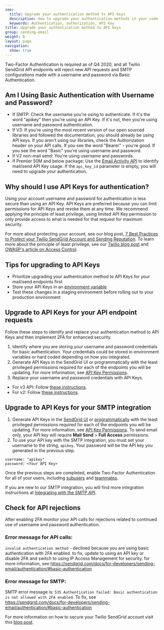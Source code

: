 ```yaml
---
seo:
  title: Upgrade your authentication method to API keys
  description: How to upgrade your authentication methods in your code to use API keys
  keywords: Authentication, authorization, API key
title: Upgrade your authentication method to API keys
group: sending-email
weight: 0
layout: page
navigation:
  show: true
---
```


<call-out type="warning">

Two-Factor Authentication is required as of Q4 2020, and all Twilio SendGrid API endpoints will reject new API requests and SMTP configurations made with a username and password via Basic Authentication.

</call-out>

## Am I Using Basic Authentication with Username and Password?

- If SMTP: Check the username you're using to authenticate. If it's the word "apikey" then you're using an API Key. If it's not, then you're using username and password authentication.
- If V3: If you're using the most recent version of our open sourced libraries and followed the documentation, you should already be using API keys. If you aren't using our libraries, check the Authorization header on your API calls. If you see the word "Bearer" - you're good. If you see the word "Basic" you're using username and password.
- If V2 non-mail send: You're using username and passwords.
- If Premier 50M and below package: Use the [Email Activity API](https://sendgrid.api-docs.io/v3.0/email-activity/) to identify mail/send API Key usage. If the `api_key_id` parameter is empty, you will need to upgrade your authentication.

## Why should I use API Keys for authentication?

Using your account username and password for authentication is less secure than using an API Key. API Keys are preferred because you can limit permissions for API Keys and revoke them at any time. We recommend applying the principle of least privilege, using limited API Key permission to only provide access to what is needed for that request for maximum security.

For more about protecting your account, see our blog post, [7 Best Practices to Protect your Twilio SendGrid Account and Sending Reputation](https://sendgrid.com/blog/7-best-practices-to-protect-your-twilo-sendgrid-account-and-sending-reputation/). To learn more about the principle of least privilege, see our [Twilio blog post](https://www.twilio.com/blog/principle-of-least-privilege-details-best-practices) and [OWASP's article on Access Control](https://owasp.org/www-community/Access_Control).

## Tips for upgrading to API Keys

- Prioritize upgrading your authentication method to API Keys for your mail/send endpoints first
- Store your API Keys in an [environment variable]({{root_url}}/ui/account-and-settings/api-keys/#storing-an-api-key-in-an-environment-variable)
- Test these changes in a staging environment before rolling out to your production environment

## Upgrade to API Keys for your API endpoint requests

Follow these steps to identify and replace your authentication method to API Keys and then implement 2FA for enhanced security.

1. Identify where you are storing your username and password credentials for basic authentication. Your credentials could be stored in environment variables or hard coded depending on how you integrated.
1. Generate API Keys in the SendGrid UI or programmatically with the least privileged permissions required for each of the endpoints you will be updating. For more information, see [API Key Permissions]({{root_url}}/ui/account-and-settings/api-keys/#api-key-permissions).
1. Replace your username and password credentials with API Keys.

- For v3 API: Follow [these instructions](https://sendgrid.api-docs.io/v3.0/how-to-use-the-sendgrid-v3-api/api-authentication).
- For v2: Follow [these instructions](https://www.twilio.com/docs/sendgrid/api/v2/using_the_web_api#authentication).

## Upgrade to API Keys for your SMTP integration

1. Generate API Keys in the [SendGrid UI](https://app.sendgrid.com/settings/api_keys) or [programmatically](https://sendgrid.api-docs.io/v3.0/api-keys/create-api-keys) with the least privileged permissions required for each of the endpoints you will be updating. For more information, see [API Key Permissions]({{root_url}}/ui/account-and-settings/api-keys/#api-key-permissions). To send email only, your API key will require **Mail Send** > **Full Access** permissions.
2. To use your API key with the SMTP integration, you must set your username to the string, `apikey`. Your password will be the API key you generated in the previous step.

```
username: "apikey"
password: <Your API Key>
```

Once the previous steps are completed, enable Two-Factor Authentication for all of your users, including [subusers]({{root_url}}/ui/account-and-settings/subusers/) and [teammates]({{root_url}}/ui/account-and-settings/teammates/).

If you are new to our SMTP integration, you will find more integration instructions at [Integrating with the SMTP API]({{root_url}}/for-developers/sending-email/integrating-with-the-smtp-api/).

## Check for API rejections

After enabling 2FA monitor your API calls for rejections related to continued use of username and password authentication.

### Error message for API calls:

`invalid authentication method` - declined because you are using basic authentication with 2FA enabled. to fix, update to using an API key or disable 2FA and switch to using IP Access Management for security. for more information, see https://sendgrid.com/docs/for-developers/sending-email/authentication/#basic-authentication

### Error message for SMTP:

SMTP error message is: `535 Authentication failed: Basic authentication is not allowed with 2FA enabled`. To fix, see https://sendgrid.com/docs/for-developers/sending-email/authentication/#basic-authentication

For more information on how to secure your Twilio SendGrid account visit this [blog post](https://sendgrid.com/blog/7-best-practices-to-protect-your-twilo-sendgrid-account-and-sending-reputation/).
